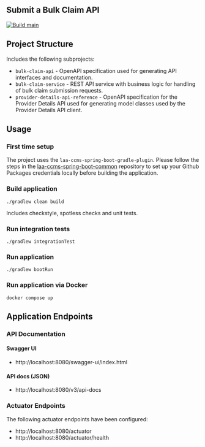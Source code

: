 ## Submit a Bulk Claim API

[![Build main](https://github.com/ministryofjustice/laa-submit-a-bulk-claim-api/actions/workflows/build-main.yml/badge.svg)](https://github.com/ministryofjustice/laa-submit-a-bulk-claim-api/actions/workflows/build-main.yml)

## Project Structure
Includes the following subprojects:

- `bulk-claim-api` - OpenAPI specification used for generating API interfaces and documentation.
- `bulk-claim-service` - REST API service with business logic for handling of bulk claim submission requests.
- `provider-details-api-reference` - OpenAPI specification for the Provider Details API used for generating model classes used by the Provider Details API client.

## Usage

### First time setup

The project uses the `laa-ccms-spring-boot-gradle-plugin`. Please follow the steps in the [laa-ccms-spring-boot-common](https://github.com/ministryofjustice/laa-ccms-spring-boot-common?tab=readme-ov-file#provide-your-repository-credentials) repository to set up your Github Packages credentials locally before building the application.

### Build application
`./gradlew clean build`

Includes checkstyle, spotless checks and unit tests.

### Run integration tests
`./gradlew integrationTest`

### Run application
`./gradlew bootRun`

### Run application via Docker
`docker compose up`

## Application Endpoints

### API Documentation

#### Swagger UI
- http://localhost:8080/swagger-ui/index.html

#### API docs (JSON)
- http://localhost:8080/v3/api-docs

### Actuator Endpoints
The following actuator endpoints have been configured:
- http://localhost:8080/actuator
- http://localhost:8080/actuator/health
